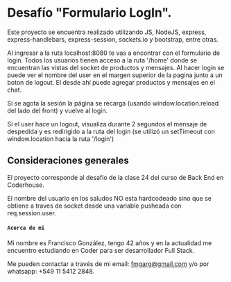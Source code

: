 # Desafío "Formulario LogIn". 

Este proyecto se encuentra realizado utilizando JS, NodeJS, express, express-handlebars, express-session, sockets.io y bootstrap, entre otras.

Al ingresar a la ruta localhost:8080 te vas a encontrar con el formulario de login.
Todos los usuarios tienen acceso a la ruta '/home' donde se encuentran las vistas del socket de  productos y mensajes. 
Al hacer login se puede ver el nombre del user en el margen superior de la pagina junto a un boton de logout. El desde ahí puede agregar productos y mensajes en el chat.

Si se agota la sesión la página se recarga (usando window.location.reload del lado del front) y vuelve al login.

Si el user hace un logout, visualiza durante 2 segundos el mensaje de despedida y es redirigido a la ruta del login (se utilizó un setTimeout con window.location hacia la ruta '/login')

## Consideraciones generales

El proyecto corresponde al desafío de la clase 24 del curso de Back End en Coderhouse.

El nombre del usuario en los saludos NO esta hardcodeado sino que se obtiene a traves de socket desde una variable pusheada con req.session.user.

#### `Acerca de mi`

Mi nombre es Francisco González, tengo 42 años y en la actualidad me encuentro estudiando en Coder para ser desarrollador Full Stack. 

Me pueden contactar a través de mi email: [fmgarg@gmail.com](mailto:fmgarg@gmail.com) y/o por whatsapp: +549 11 5412 2848.